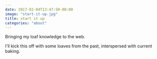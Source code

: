 ```yaml
---
date: 2017-02-04T13:47:50-08:00
image: "start-it-up.jpg"
title: start it up
categories: "about"
---
```


Bringing my loaf knowledge to the web.

I'll kick this off with some loaves from the past, interspersed with current baking.
